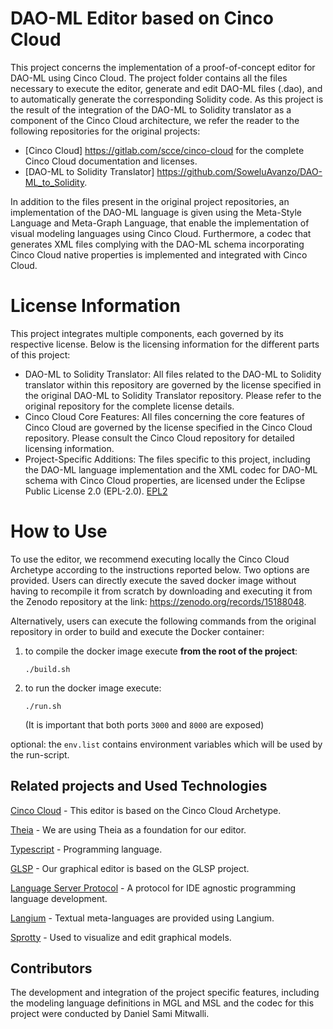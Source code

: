 # DAO-ML Editor based on Cinco Cloud
This project concerns the implementation of a proof-of-concept editor for DAO-ML using Cinco Cloud. The project folder contains all the files necessary to execute the editor, generate and edit DAO-ML files (.dao), and to automatically generate the corresponding Solidity code. As this project is the result of the integration of the DAO-ML to Solidity translator as a component of the Cinco Cloud architecture, we refer the reader to the following repositories for the original projects:
- [Cinco Cloud] https://gitlab.com/scce/cinco-cloud for the complete Cinco Cloud documentation and licenses.
- [DAO-ML to Solidity Translator] https://github.com/SoweluAvanzo/DAO-ML_to_Solidity.
  
In addition to the files present in the original project repositories, an implementation of the DAO-ML language is given using the Meta-Style Language and Meta-Graph Language, that enable the implementation of visual modeling languages using Cinco Cloud.
Furthermore, a codec that generates XML files complying with the DAO-ML schema incorporating Cinco Cloud native properties is implemented and integrated with Cinco Cloud.
# License Information
This project integrates multiple components, each governed by its respective license. Below is the licensing information for the different parts of this project:
- DAO-ML to Solidity Translator: All files related to the DAO-ML to Solidity translator within this repository are governed by the license specified in the original DAO-ML to Solidity Translator repository. Please refer to the original repository for the complete license details.
- Cinco Cloud Core Features: All files concerning the core features of Cinco Cloud are governed by the license specified in the Cinco Cloud repository. Please consult the Cinco Cloud repository for detailed licensing information.
- Project-Specific Additions: The files specific to this project, including the DAO-ML language implementation and the XML codec for DAO-ML schema with Cinco Cloud properties, are licensed under the Eclipse Public License 2.0 (EPL-2.0).
[EPL2](https://www.eclipse.org/legal/epl-2.0/)

# How to Use
To use the editor, we recommend executing locally the Cinco Cloud Archetype according to the instructions reported below.
Two options are provided. Users can directly execute the saved docker image without having to recompile it from scratch by downloading and executing it from the Zenodo repository at the link: https://zenodo.org/records/15188048.

Alternatively, users can execute the following commands from the original repository in order to build and execute the Docker container:

1. to compile the docker image execute **from the root of the project**:

    `./build.sh`

2. to run the docker image execute:

    `./run.sh`

    (It is important that both ports `3000` and `8000` are exposed)

optional:
    the `env.list` contains environment variables which will be used by the run-script.

## Related projects and Used Technologies

[Cinco Cloud][cc] - This editor is based on the Cinco Cloud Archetype.

[Theia][theia] - We are using Theia as a foundation for our editor.

[Typescript][typescript] - Programming language.

[GLSP][glsp] - Our graphical editor is based on the GLSP project.

[Language Server Protocol][lsp] - A protocol for IDE agnostic programming language development.

[Langium][langium] - Textual meta-languages are provided using Langium.

[Sprotty][sprotty] - Used to visualize and edit graphical models.

[//]: # "Source definitions"
[cc]: https://gitlab.com/scce/cinco-cloud "Cinco Cloud"
[theia]: https://github.com/eclipse-theia/theia "Theia"
[typescript]: https://www.typescriptlang.org/ "Typescript"
[glsp]: https://github.com/eclipse-glsp/glsp "The Graphical Language Server Platform"
[lsp]: https://microsoft.github.io/language-server-protocol/ "Language Server Protocol"
[langium]: https://langium.org/ "Langium"
[sprotty]: https://sprotty.org/ "Sprotty"

## Contributors
The development and integration of the project specific features, including the modeling language definitions in MGL and MSL and the codec for this project were conducted by Daniel Sami Mitwalli.
